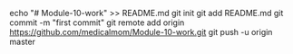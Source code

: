 echo "# Module-10-work" >> README.md
git init
git add README.md
git commit -m "first commit"
git remote add origin https://github.com/medicalmom/Module-10-work.git
git push -u origin master
